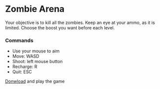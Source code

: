 # Zombie Arena
Your objective is to kill all the zombies. Keep an eye at your ammo, as it is limited.
Choose the boost you want before each level.
### Commands
- Use your mouse to aim
- Move: WASD
- Shoot: left mouse button
- Recharge: R
- Quit: ESC


[Donwload](https://drive.google.com/open?id=1N9s6ZMEDnq_60pngW7Y8AfmXI-jg6BpU) and play the game
